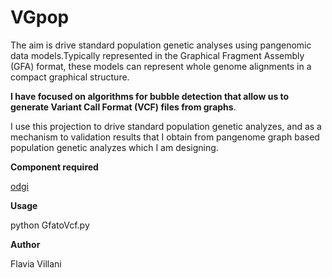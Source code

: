 # VGpop

The aim is drive standard population genetic analyses using pangenomic data models.Typically represented in the Graphical Fragment Assembly (GFA) format, these models can represent whole genome alignments in a compact graphical structure. 

**I have focused on algorithms for bubble detection that allow us to generate Variant Call Format (VCF) files from graphs**.

I use this projection to drive standard population genetic analyzes, and as a mechanism to validation results that I obtain from pangenome graph based population genetic analyzes which I am designing.

**Component required**

[odgi](https://pangenome.github.io/odgi/odgi_docs.html)

**Usage**

python GfatoVcf.py

**Author**

Flavia Villani



